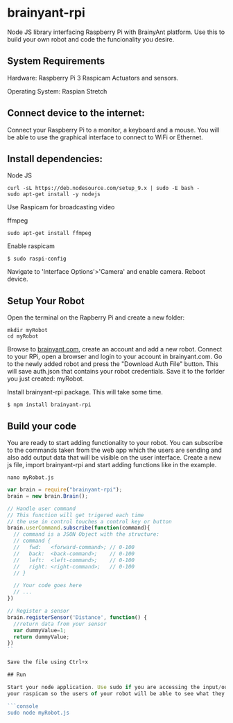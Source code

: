 brainyant-rpi
=============

Node JS library interfacing Raspberry Pi with BrainyAnt platform. Use this to build your own
robot and code the funcionality you desire.

## System Requirements

Hardware:
  Raspberry Pi 3
  Raspicam
  Actuators and sensors.

Operating System: Raspian Stretch

## Connect device to the internet:

Connect your Raspberry Pi to a monitor, a keyboard and a mouse. You will be able to use the graphical
interface to connect to WiFi or Ethernet.

## Install dependencies:

Node JS
```console
curl -sL https://deb.nodesource.com/setup_9.x | sudo -E bash -
sudo apt-get install -y nodejs
```
Use Raspicam for broadcasting video

ffmpeg
```console
sudo apt-get install ffmpeg
```
Enable raspicam

```console
$ sudo raspi-config
```
Navigate to 'Interface Options'>'Camera' and enable camera. Reboot device.

## Setup Your Robot

Open the terminal on the Rapberry Pi and create a new folder:

```console
mkdir myRobot
cd myRobot
```

Browse to [brainyant.com](https://brainyant.com), create an account and add a new robot.
Connect to your RPi, open a browser and login to your account in brainyant.com. Go to the newly
added robot and press the "Download Auth File" button. This will save auth.json that contains your
robot credentials. Save it to the forlder you just created: myRobot.

Install brainyant-rpi package. This will take some time.

```console
$ npm install brainyant-rpi
```

## Build your code

You are ready to start adding functionality to your robot. You can subscribe to the commands taken
from the web app which the users are sending and also add output data that will be visible on the
user interface. Create a new js file, import brainyant-rpi and start adding functions like in the
example.

```console
nano myRobot.js
```

```js
var brain = require("brainyant-rpi");
brain = new brain.Brain();

// Handle user command
// This function will get trigered each time
// the use in control touches a control key or button
brain.userCommand.subscribe(function(command){
  // command is a JSON Object with the structure:
  // command {
  //   fwd:   <forward-command>; // 0-100
  //   back:  <back-command>;    // 0-100
  //   left:  <left-command>;    // 0-100
  //   right: <right-command>;   // 0-100
  // }

  // Your code goes here
  // ...
}) 

// Register a sensor
brain.registerSensor('Distance', function() {
  //return data from your sensor
  var dummyValue=1;
  return dummyValue;
})
``

Save the file using Ctrl+x

## Run

Start your node application. Use sudo if you are accessing the input/output pins. Don't forget to connect
your raspicam so the users of your robot will be able to see what they are doing;

```console
sudo node myRobot.js
```

